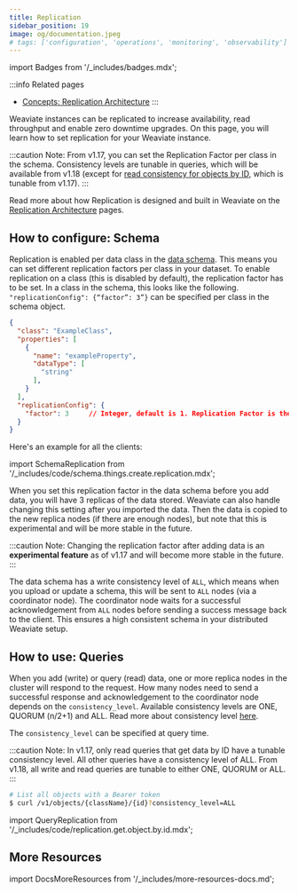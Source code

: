 ```yaml
---
title: Replication
sidebar_position: 19
image: og/documentation.jpeg
# tags: ['configuration', 'operations', 'monitoring', 'observability']
---
```

import Badges from '/_includes/badges.mdx';

<Badges/>

:::info Related pages
- [Concepts: Replication Architecture](../concepts/replication-architecture/)
:::

Weaviate instances can be replicated to increase availability, read throughput and enable zero downtime upgrades. On this page, you will learn how to set replication for your Weaviate instance.

:::caution Note:
From v1.17, you can set the Replication Factor per class in the schema. Consistency levels are tunable in queries, which will be available from v1.18 (except for [read consistency for objects by ID](../concepts/replication-architecture/consistency.md#tunable-read-consistency), which is tunable from v1.17). 
:::

Read more about how Replication is designed and built in Weaviate on the [Replication Architecture](../concepts/replication-architecture/index.md) pages.

## How to configure: Schema

Replication is enabled per data class in the [data schema](./schema-configuration). This means you can set different replication factors per class in your dataset. To enable replication on a class (this is disabled by default), the replication factor has to be set. In a class in the schema, this looks like the following. `"replicationConfig": {“factor”: 3”}` can be specified per class in the schema object.


```json
{
  "class": "ExampleClass",                        
  "properties": [                           
    {
      "name": "exampleProperty", 
      "dataType": [                         
        "string"
      ],
    }
  ],
  "replicationConfig": {
    "factor": 3     // Integer, default is 1. Replication Factor is the amount of copies of this class that will be stored.
  }
}
```

Here's an example for all the clients:

import SchemaReplication from '/_includes/code/schema.things.create.replication.mdx';

<SchemaReplication/>

When you set this replication factor in the data schema before you add data, you will have 3 replicas of the data stored. Weaviate can also handle changing this setting after you imported the data. Then the data is copied to the new replica nodes (if there are enough nodes), but note that this is experimental and will be more stable in the future.

:::caution Note:
Changing the replication factor after adding data is an **experimental feature** as of v1.17 and will become more stable in the future.
:::

The data schema has a write consistency level of `ALL`, which means when you upload or update a schema, this will be sent to `ALL` nodes (via a coordinator node). The coordinator node waits for a successful acknowledgement from `ALL` nodes before sending a success message back to the client. This ensures a high consistent schema in your distributed Weaviate setup.


## How to use: Queries

When you add (write) or query (read) data, one or more replica nodes in the cluster will respond to the request. How many nodes need to send a successful response and acknowledgement to the coordinator node depends on the `consistency_level`. Available consistency levels are ONE, QUORUM (n/2+1) and ALL. Read more about consistency level [here](../concepts/replication-architecture/consistency.md).

The `consistency_level` can be specified at query time. 

:::caution Note:
In v1.17, only read queries that get data by ID have a tunable consistency level. All other queries have a consistency level of ALL. From v1.18, all write and read queries are tunable to either ONE, QUORUM or ALL.
:::

```bash
# List all objects with a Bearer token
$ curl /v1/objects/{className}/{id}?consistency_level=ALL
```

import QueryReplication from '/_includes/code/replication.get.object.by.id.mdx';

<QueryReplication/>


## More Resources

import DocsMoreResources from '/_includes/more-resources-docs.md';

<DocsMoreResources />
